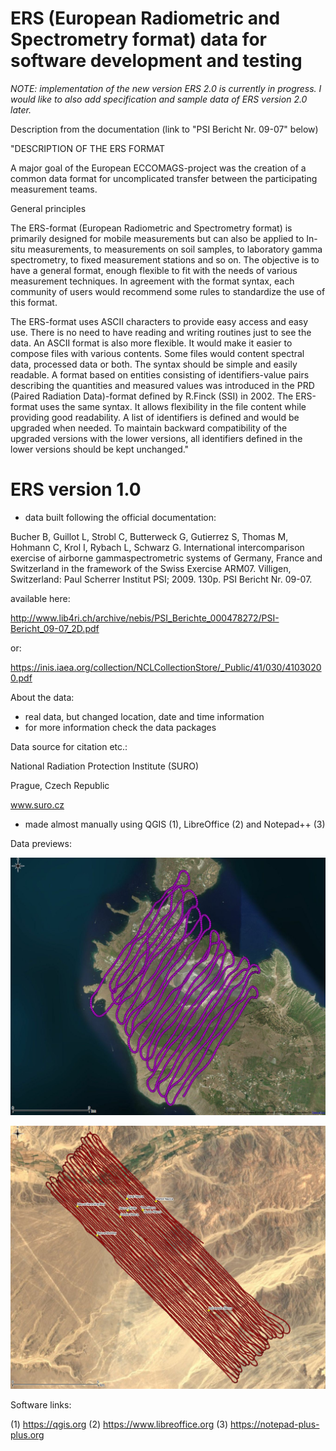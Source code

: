 # ERS (European Radiometric and Spectrometry format) data for software development and testing

*NOTE: implementation of the new version ERS 2.0 is currently in progress. I would like to also add specification and sample data of ERS version 2.0 later.*

Description from the documentation (link to "PSI Bericht Nr. 09-07" below)

"DESCRIPTION OF THE ERS FORMAT

A major goal of the European ECCOMAGS-project was the creation of a common data format for uncomplicated transfer between the participating measurement teams.

General principles

The ERS-format (European Radiometric and Spectrometry format) is primarily designed for mobile measurements but can also be applied to In-situ measurements, to measurements on soil samples, to laboratory gamma spectrometry, to fixed measurement stations and so on. The objective is to have a general format, enough flexible to fit with the needs of various measurement techniques. In agreement with the format syntax, each community of users would recommend some rules to standardize the use of this format.

The ERS-format uses ASCII characters to provide easy access and easy use. There is no need to have reading and writing routines just to see the data. An ASCII format is also more flexible. It would make it easier to compose files with various contents. Some files would content spectral data, processed data or both. The syntax should be simple and easily readable. A format based on entities consisting of identifiers-value pairs describing the quantities and measured values was introduced in the PRD (Paired Radiation Data)-format defined by R.Finck (SSI) in 2002. The ERS-format uses the same syntax. It allows flexibility in the file content while providing good readability. A list of identifiers is defined and would be upgraded when needed. To maintain backward compatibility of the upgraded versions with the lower versions, all identifiers defined in the lower versions should be kept unchanged."

# ERS version 1.0
- data built following the official documentation:

Bucher B, Guillot L, Strobl C, Butterweck G, Gutierrez S, Thomas M, Hohmann C, Krol I, Rybach L, Schwarz G. International intercomparison exercise of airborne gammaspectrometric systems of Germany, France and Switzerland in the framework of the Swiss Exercise ARM07. Villigen, Switzerland: Paul Scherrer Institut PSI; 2009. 130p. PSI Bericht Nr. 09-07.

available here:

http://www.lib4ri.ch/archive/nebis/PSI_Berichte_000478272/PSI-Bericht_09-07_2D.pdf

or:

https://inis.iaea.org/collection/NCLCollectionStore/_Public/41/030/41030200.pdf

About the data:
- real data, but changed location, date and time information
- for more information check the data packages

Data source for citation etc.:

National Radiation Protection Institute (SURO)

Prague, Czech Republic

www.suro.cz


- made almost manually using QGIS (1), LibreOffice (2) and Notepad++ (3)

Data previews:

![Alt text](package_1A_ERS1.0_demo_data_ITALY_preview2_detail.jpg?raw=true "Italy dataset preview")

![Alt text](package_2A_ERS1.0_demo_data_PERU_preview.jpg?raw=true "Peru dataset preview")

Software links:

(1) https://qgis.org
(2) https://www.libreoffice.org
(3) https://notepad-plus-plus.org
